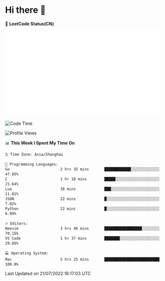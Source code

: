 # Hi there 👋

📝 **LeetCode Status(CN)**

![wsmbsbbz's LeetCode status](https://github.com/wsmbsbbz/wsmbsbbz/blob/main/status.svg)

<!--
**wsmbsbbz/wsmbsbbz** is a ✨ _special_ ✨ repository because its `README.md` (this file) appears on your GitHub profile.

Here are some ideas to get you started:

- 🔭 I’m currently working on ...
- 🌱 I’m currently learning ...
- 👯 I’m looking to collaborate on ...
- 🤔 I’m looking for help with ...
- 💬 Ask me about ...
- 📫 How to reach me: ...
- 😄 Pronouns: ...
- ⚡ Fun fact: ...
-->
<!--START_SECTION:waka-->
![Code Time](http://img.shields.io/badge/Code%20Time-0%20secs-blue)

![Profile Views](http://img.shields.io/badge/Profile%20Views-2-blue)

📊 **This Week I Spent My Time On** 

```text
⌚︎ Time Zone: Asia/Shanghai

💬 Programming Languages: 
Go                       2 hrs 35 mins       ████████████░░░░░░░░░░░░░   47.85% 
C                        1 hr 10 mins        █████░░░░░░░░░░░░░░░░░░░░   21.64% 
Lua                      38 mins             ███░░░░░░░░░░░░░░░░░░░░░░   11.81% 
JSON                     22 mins             █░░░░░░░░░░░░░░░░░░░░░░░░   7.02% 
Python                   22 mins             █░░░░░░░░░░░░░░░░░░░░░░░░   6.99%

🔥 Editors: 
Neovim                   3 hrs 48 mins       █████████████████░░░░░░░░   70.15% 
VS Code                  1 hr 37 mins        ███████░░░░░░░░░░░░░░░░░░   29.85%

💻 Operating System: 
Mac                      5 hrs 25 mins       █████████████████████████   100.0%

```


 Last Updated on 21/07/2022 16:17:03 UTC
<!--END_SECTION:waka-->
